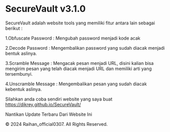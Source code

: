 # SecureVault v3.1.0
 SecureVault adalah website tools yang memiliki fitur antara lain sebagai berikut :

1.Obfuscate Password : Mengubah password menjadi kode acak 

2.Decode Password : Mengembalikan password yang sudah diacak menjadi bentuk aslinya. 

3.Scramble Message : Mengacak pesan menjadi URL, disini kalian bisa mengirim pesan yang telah diacak menjadi URL dan memiliki arti yang tersembunyi. 

4.Unscramble Message : Mengembalikan pesan yang sudah diacak kebentuk aslinya.

Silahkan anda coba sendiri website yang saya buat 
https://dikrey.github.io/SecureVault/

Nantikan Update Terbaru Dari Website Ini

© 2024 Raihan_official0307. All Rights Reserved.
